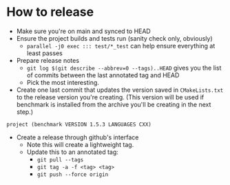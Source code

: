 # How to release

* Make sure you're on main and synced to HEAD
* Ensure the project builds and tests run (sanity check only, obviously)
    * `parallel -j0 exec ::: test/*_test` can help ensure everything at least
      passes
* Prepare release notes
    * `git log $(git describe --abbrev=0 --tags)..HEAD` gives you the list of
      commits between the last annotated tag and HEAD
    * Pick the most interesting.
* Create one last commit that updates the version saved in `CMakeLists.txt` to the release version you're creating. (This version will be used if benchmark is installed from the archive you'll be creating in the next step.)

```
project (benchmark VERSION 1.5.3 LANGUAGES CXX)
```

* Create a release through github's interface
    * Note this will create a lightweight tag.
    * Update this to an annotated tag:
      * `git pull --tags`
      * `git tag -a -f <tag> <tag>`
      * `git push --force origin`
